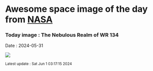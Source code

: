 
# Awesome space image of the day from [NASA](https://api.nasa.gov/)

### Today image : The Nebulous Realm of WR 134
Date : 2024-05-31

![](https://apod.nasa.gov/apod/image/2405/NebulousRealmofWR134_1024.png)

<small>Latest update : Sat Jun  1 03:17:15 2024</small>
        
